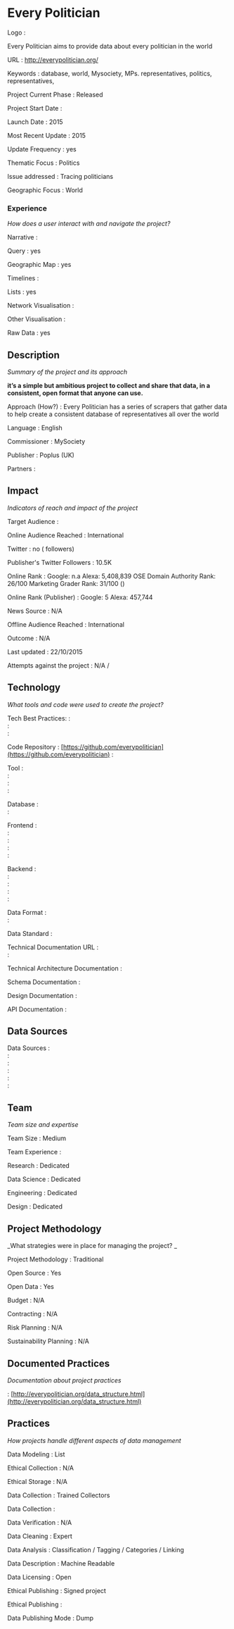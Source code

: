 # Every Politician



Logo
:   

Every Politician aims to provide data about every politician in the world 

URL
:   http://everypolitician.org/


Keywords
:   database, world, Mysociety, MPs. representatives, politics, representatives, 



Project Current Phase
:   Released

    

Project Start Date
:   



Launch Date
:   2015



Most Recent Update
:   2015



Update Frequency
:   yes



Thematic Focus
:   Politics



Issue addressed
:   Tracing politicians



Geographic Focus
:   World


### Experience

_How does a user interact with and navigate the project?_

Narrative
:    

Query
:   yes 

Geographic Map
:   yes  

Timelines
:    

Lists
:   yes 

Network Visualisation
:   

Other Visualisation
:   

Raw Data 
:   yes

## Description

_Summary of the project and its approach_

__it’s a simple but ambitious project to collect and share that data, in a consistent, open format that anyone can use.__


Approach (How?)
:   Every Politician has a series of scrapers that gather data to help create a consistent database of representatives all over the world



Language
:   English



Commissioner
:   MySociety



Publisher
:   Poplus (UK)



Partners
:   


## Impact

_Indicators of reach and impact of the project_


Target Audience
:   



Online Audience Reached
:   International



Twitter
:   no ( followers)



Publisher's Twitter Followers
:   10.5K



Online Rank
:    Google:   n.a   Alexa:   5,408,839  OSE Domain Authority Rank:   26/100 Marketing Grader Rank:   31/100 ()


Online Rank (Publisher)
:    Google:   5  Alexa:   457,744



News Source
:   N/A



Offline Audience Reached
:   International



Outcome
:   N/A



Last updated
:   22/10/2015


Attempts against the project
:   N/A  / 


## Technology

_What tools and code were used to create the project?_

Tech Best Practices:
:    
:     
:    

Code Repository
:   [https://github.com/everypolitician](https://github.com/everypolitician)
:   []()

Tool
:   
:   
:   
:   

Database
:   
:   

Frontend
:   
:   
:   
:   
:   

Backend
:   
:   
:   
:   
:   

Data Format
:   
:   

Data Standard
:   

Technical Documentation URL
:   
:   

Technical Architecture Documentation
:   

Schema Documentation
:   

Design Documentation
:   

API Documentation
:   


## Data Sources

Data Sources
:   
:   
:   
:   
:   
:   

## Team

_Team size and expertise_

Team Size
:   Medium



Team Experience
:    

Research
:   Dedicated 

Data Science
:   Dedicated 

Engineering
:    Dedicated

Design
:   Dedicated


## Project Methodology

_What strategies were in place for managing the project? _

Project Methodology
:   Traditional



Open Source
:   Yes



Open Data
:   Yes



Budget
:   N/A


Contracting
:   N/A



Risk Planning
:   N/A



Sustainability Planning
:   N/A


## Documented Practices

_Documentation about project practices_

 
 :   [http://everypolitician.org/data_structure.html](http://everypolitician.org/data_structure.html)  

 


 



## Practices

_How projects handle different aspects of data management_


Data Modeling
:   List



Ethical Collection
:   N/A



Ethical Storage
:   N/A



Data Collection
:   Trained Collectors



Data Collection
:   



Data Verification
:   N/A



Data Cleaning
:   Expert



Data Analysis
:   Classification / Tagging / Categories / Linking



Data Description
:   Machine Readable



Data Licensing
:   Open



Ethical Publishing
:   Signed project



Ethical Publishing
:   



Data Publishing Mode
:   Dump
